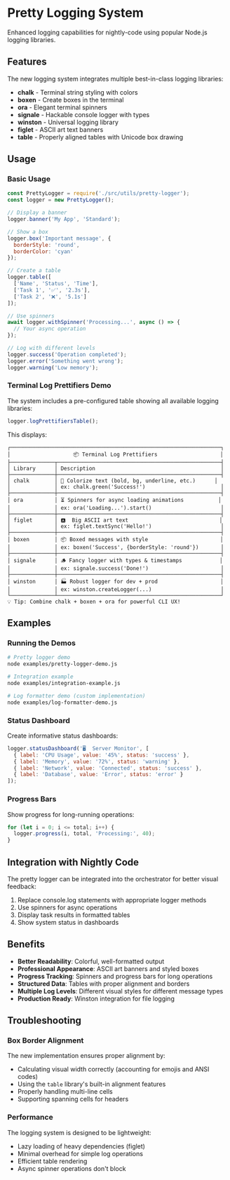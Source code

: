 # Pretty Logging System

Enhanced logging capabilities for nightly-code using popular Node.js logging libraries.

## Features

The new logging system integrates multiple best-in-class logging libraries:

- **chalk** - Terminal string styling with colors
- **boxen** - Create boxes in the terminal
- **ora** - Elegant terminal spinners
- **signale** - Hackable console logger with types
- **winston** - Universal logging library
- **figlet** - ASCII art text banners
- **table** - Properly aligned tables with Unicode box drawing

## Usage

### Basic Usage

```javascript
const PrettyLogger = require('./src/utils/pretty-logger');
const logger = new PrettyLogger();

// Display a banner
logger.banner('My App', 'Standard');

// Show a box
logger.box('Important message', { 
  borderStyle: 'round',
  borderColor: 'cyan' 
});

// Create a table
logger.table([
  ['Name', 'Status', 'Time'],
  ['Task 1', '✅', '2.3s'],
  ['Task 2', '❌', '5.1s']
]);

// Use spinners
await logger.withSpinner('Processing...', async () => {
  // Your async operation
});

// Log with different levels
logger.success('Operation completed');
logger.error('Something went wrong');
logger.warning('Low memory');
```

### Terminal Log Prettifiers Demo

The system includes a pre-configured table showing all available logging libraries:

```javascript
logger.logPrettifiersTable();
```

This displays:
```
┌───────────────────────────────────────────────────────────────────┐
│                    📦 Terminal Log Prettifiers                    │
├──────────────┬────────────────────────────────────────────────────┤
│ Library      │ Description                                        │
├──────────────┼────────────────────────────────────────────────────┤
│ chalk        │ 🎨 Colorize text (bold, bg, underline, etc.)      │
│              │ ex: chalk.green('Success!')                        │
├──────────────┼────────────────────────────────────────────────────┤
│ ora          │ ⏳ Spinners for async loading animations           │
│              │ ex: ora('Loading...').start()                      │
├──────────────┼────────────────────────────────────────────────────┤
│ figlet       │ 🅰️  Big ASCII art text                             │
│              │ ex: figlet.textSync('Hello!')                      │
├──────────────┼────────────────────────────────────────────────────┤
│ boxen        │ 📦 Boxed messages with style                       │
│              │ ex: boxen('Success', {borderStyle: 'round'})       │
├──────────────┼────────────────────────────────────────────────────┤
│ signale      │ 🪵 Fancy logger with types & timestamps            │
│              │ ex: signale.success('Done!')                       │
├──────────────┼────────────────────────────────────────────────────┤
│ winston      │ 🏭 Robust logger for dev + prod                    │
│              │ ex: winston.createLogger(...)                      │
└──────────────┴────────────────────────────────────────────────────┘
💡 Tip: Combine chalk + boxen + ora for powerful CLI UX!
```

## Examples

### Running the Demos

```bash
# Pretty logger demo
node examples/pretty-logger-demo.js

# Integration example
node examples/integration-example.js

# Log formatter demo (custom implementation)
node examples/log-formatter-demo.js
```

### Status Dashboard

Create informative status dashboards:

```javascript
logger.statusDashboard('🖥️  Server Monitor', [
  { label: 'CPU Usage', value: '45%', status: 'success' },
  { label: 'Memory', value: '72%', status: 'warning' },
  { label: 'Network', value: 'Connected', status: 'success' },
  { label: 'Database', value: 'Error', status: 'error' }
]);
```

### Progress Bars

Show progress for long-running operations:

```javascript
for (let i = 0; i <= total; i++) {
  logger.progress(i, total, 'Processing:', 40);
}
```

## Integration with Nightly Code

The pretty logger can be integrated into the orchestrator for better visual feedback:

1. Replace console.log statements with appropriate logger methods
2. Use spinners for async operations
3. Display task results in formatted tables
4. Show system status in dashboards

## Benefits

- **Better Readability**: Colorful, well-formatted output
- **Professional Appearance**: ASCII art banners and styled boxes
- **Progress Tracking**: Spinners and progress bars for long operations
- **Structured Data**: Tables with proper alignment and borders
- **Multiple Log Levels**: Different visual styles for different message types
- **Production Ready**: Winston integration for file logging

## Troubleshooting

### Box Border Alignment

The new implementation ensures proper alignment by:
- Calculating visual width correctly (accounting for emojis and ANSI codes)
- Using the `table` library's built-in alignment features
- Properly handling multi-line cells
- Supporting spanning cells for headers

### Performance

The logging system is designed to be lightweight:
- Lazy loading of heavy dependencies (figlet)
- Minimal overhead for simple log operations
- Efficient table rendering
- Async spinner operations don't block